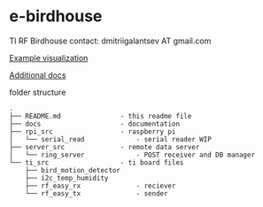 # e-birdhouse
TI RF Birdhouse
contact: dmitriigalantsev AT gmail.com

[Example visualization](https://datastudio.google.com/reporting/4fe43fef-7b5d-4011-a5dd-2243992ace87)

[Additional docs](https://github.com/dmitrii-galantsev/e-birdhouse/tree/master/docs/README.md)

folder structure
```
.
├── README.md               - this readme file
├── docs                    - documentation
├── rpi_src                 - raspberry pi
│   └── serial_read             - serial reader WIP
├── server_src              - remote data server
│   └── ring_server             - POST receiver and DB manager
└── ti_src                  - ti board files
    ├── bird_motion_detector
    ├── i2c_temp_humidity
    ├── rf_easy_rx              - reciever
    └── rf_easy_tx              - sender


```
